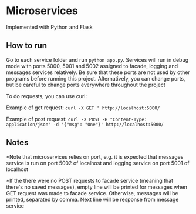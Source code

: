 # Microservices
Implemented with Python and Flask

## How to run
Go to each service folder and run `python app.py`. Services will run in debug mode with ports 5000, 5001 and 5002 assigned to facade, logging and messages services relatively. Be sure that these ports are not used by other programs before running this project. Alternatively, you can change ports, but be careful to change ports everywhere throughout the project

То do requests, you can use curl:

Example of get request: `curl -X GET ' http://localhost:5000/`

Example of post request: `curl -X POST -H "Content-Type: application/json" -d '{"msg": "One"}' http://localhost:5000/`

## Notes
*Note that microservices relies on port, e.g. it is expected that messages service is run on port 5002 of localhost and logging service on port 5001 of localhost

*If the there were no POST requests to facade service (meaning that there's no saved messages), empty line will be printed for messages when GET request was made to facade service. Otherwise, messages will be printed, separated by comma. Next line will be response from message service
